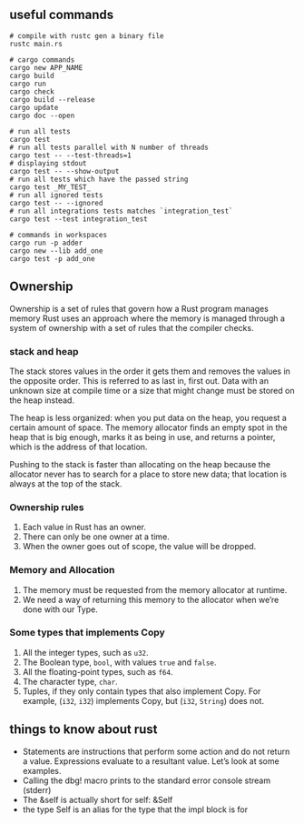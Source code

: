 
## useful commands
```shell
# compile with rustc gen a binary file
rustc main.rs

# cargo commands
cargo new APP_NAME
cargo build
cargo run
cargo check
cargo build --release
cargo update
cargo doc --open

# run all tests
cargo test
# run all tests parallel with N number of threads
cargo test -- --test-threads=1
# displaying stdout 
cargo test -- --show-output
# run all tests which have the passed string
cargo test _MY_TEST_
# run all ignored tests
cargo test -- --ignored
# run all integrations tests matches `integration_test` 
cargo test --test integration_test

# commands in workspaces
cargo run -p adder 
cargo new --lib add_one
cargo test -p add_one 
```

## Ownership
Ownership is a set of rules that govern how a Rust program manages memory
Rust uses an approach where the memory is managed through a system of ownership with a set of rules that the compiler checks.

### stack and heap
The stack stores values in the order it gets them and removes the values in the opposite order. This is referred to as last in, first out.
Data with an unknown size at compile time or a size that might change must be stored on the heap instead.

The heap is less organized: when you put data on the heap, you request a certain amount of space. 
The memory allocator finds an empty spot in the heap that is big enough, marks it as being in use, and returns a pointer, which is the address of that location.

Pushing to the stack is faster than allocating on the heap because the allocator never has to search for a place to store new data; that location is always at the top of the stack.

### Ownership rules
1. Each value in Rust has an owner.
2. There can only be one owner at a time.
3. When the owner goes out of scope, the value will be dropped.

### Memory and Allocation

1. The memory must be requested from the memory allocator at runtime.
2. We need a way of returning this memory to the allocator when we’re done with our Type.

### Some types that implements Copy
1. All the integer types, such as `u32`.
2. The Boolean type, `bool`, with values `true` and `false`.
3. All the floating-point types, such as `f64`.
4. The character type, `char`.
5. Tuples, if they only contain types that also implement Copy. For example, (`i32`, `i32`) implements Copy, but (`i32`, `String`) does not.

## things to know about rust

* Statements are instructions that perform some action and do not return a value.
  Expressions evaluate to a resultant value. Let’s look at some examples.
* Calling the dbg! macro prints to the standard error console stream (stderr) 
* The &self is actually short for self: &Self
* the type Self is an alias for the type that the impl block is for